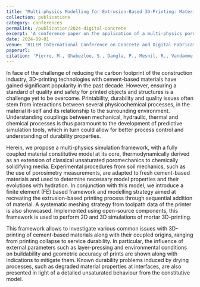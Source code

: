 ```yaml
---
title: "Multi-physics Modelling for Extrusion-Based 3D-Printing: Material, Process and Applications"
collection: publications
category: conferences
permalink: /publication/2024-digital-concrete
excerpt: 'A conference paper on the application of a multi-physics poromechanical model to 3D printing through a dedicated FEM framework.'
date: 2024-09-01
venue: 'RILEM International Conference on Concrete and Digital Fabrication'
paperurl:
citation: 'Pierre, M., Ghabezloo, S., Dangla, P., Mesnil, R., Vandamme, M., & Caron, J. F. (2024). &quot;Multi-physics Modelling for Extrusion-Based 3D-Printing: Material, Process and Applications.&quot; In <i>RILEM International Conference on Concrete and Digital Fabrication</i> (pp. 449-456).'
---
```


In face of the challenge of reducing the carbon footprint of the construction industry, 3D-printing technologies with cement-based materials have gained significant popularity in the past decade. However, ensuring a standard of quality and safety for printed objects and structures is a challenge yet to be overcome. Printability, durability and quality issues often stem from interactions between several physicochemical processes, in the material it-self and its relationship to the surrounding environment. Understanding couplings between mechanical, hydraulic, thermal and chemical processes is thus paramount to the development of predictive simulation tools, which in turn could allow for better process control and understanding of durability properties.

Herein, we propose a multi-physics simulation framework, with a fully coupled material constitutive model at its core, thermodynamically derived as an extension of classical unsaturated poromechanics to chemically solidifying media. Experimental procedures from soil mechanics, such as the use of porosimetry measurements, are adapted to fresh cement-based materials and used to determine necessary model properties and their evolutions with hydration. In conjunction with this model, we introduce a finite element (FE) based framework and modelling strategy aimed at recreating the extrusion-based printing process through sequential addition of material. A systematic meshing strategy from toolpath data of the printer is also showcased. Implemented using open-source components, this framework is used to perform 2D and 3D simulations of mortar 3D-printing.

This framework allows to investigate various common issues with 3D-printing of cement-based materials along with their coupled origins, ranging from printing collapse to service durability. In particular, the influence of external parameters such as layer-pressing and environmental conditions on buildability and geometric accuracy of prints are shown along with indications to mitigate them. Known durability problems induced by drying processes, such as degraded material properties at interfaces, are also presented in light of a detailed unsaturated behaviour from the constitutive model.

